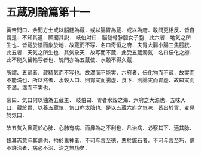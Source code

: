 # 五蔵別論篇第十一 #

黄帝問曰．余聞方士或以脳髄為蔵．或以腸胃為蔵．或以為府．敢問更相反．皆自謂是．不知其道．願聞其説．
岐伯対曰．脳髄骨脉胆女子胞．此六者．地気之所生也．皆蔵於陰而象於地．故蔵而不写．名曰奇恒之府．夫胃大腸小腸三焦膀胱．此五者．天気之所生也．其気象天．故写而不蔵．此受五蔵濁気．名曰伝化之府．此不能久留輸写者也．魄門亦為五蔵使．水穀不得久蔵．

所謂、五蔵者．蔵精気而不写也．故満而不能実．六府者．伝化物而不蔵．故実而不能満也．所以然者．水穀入口．則胃実而腸虚．食下．則腸実而胃虚．故曰実而不満．満而不実也．

帝曰．気口何以独為五蔵主．
岐伯曰．胃者水穀之海．六府之大源也．五味入口．蔵於胃．以養五蔵気．気口亦太陰也．是以五蔵六府之気味．皆出於胃．変見於気口．

故五気入鼻蔵於心肺．心肺有病．而鼻為之不利也．凡治病．必察其下．適其脉．

観其志意与其病也．拘於鬼神者．不可与言至徳．悪於鍼石者．不可与言至巧．病不許治者．病必不治．治之無功矣．
